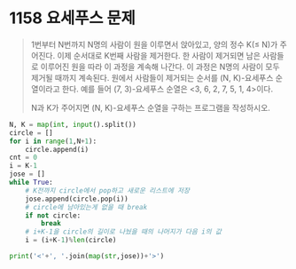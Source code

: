 # 1158 요세푸스 문제

>1번부터 N번까지 N명의 사람이 원을 이루면서 앉아있고, 양의 정수 K(≤ N)가 주어진다. 이제 순서대로 K번째 사람을 제거한다. 한 사람이 제거되면 남은 사람들로 이루어진 원을 따라 이 과정을 계속해 나간다. 이 과정은 N명의 사람이 모두 제거될 때까지 계속된다. 원에서 사람들이 제거되는 순서를 (N, K)-요세푸스 순열이라고 한다. 예를 들어 (7, 3)-요세푸스 순열은 <3, 6, 2, 7, 5, 1, 4>이다.
>
>N과 K가 주어지면 (N, K)-요세푸스 순열을 구하는 프로그램을 작성하시오.

```python
N, K = map(int, input().split())
circle = []
for i in range(1,N+1):
    circle.append(i)
cnt = 0
i = K-1
jose = []
while True:
    # K전까지 circle에서 pop하고 새로운 리스트에 저장
    jose.append(circle.pop(i))
    # circle에 남아있는게 없을 때 break
    if not circle:
        break
    # i+K-1을 circle의 길이로 나눴을 때의 나머지가 다음 i의 값
    i = (i+K-1)%len(circle)

print('<'+', '.join(map(str,jose))+'>')
```

